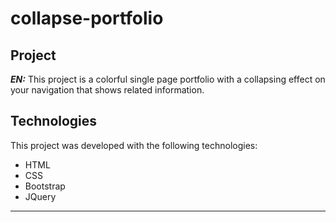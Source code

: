 # collapse-portfolio

## Project

***EN:*** This project is a colorful single page portfolio with a collapsing effect on your navigation that shows related information.
## Technologies

This project was developed with the following technologies:

- HTML
- CSS
- Bootstrap
- JQuery
***

